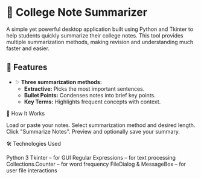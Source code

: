 # 📝 College Note Summarizer

A simple yet powerful desktop application built using Python and Tkinter to help students quickly summarize their college notes. This tool provides multiple summarization methods, making revision and understanding much faster and easier.

## 📌 Features

- ✨ **Three summarization methods:**
  - **Extractive:** Picks the most important sentences.
  - **Bullet Points:** Condenses notes into brief key points.
  - **Key Terms:** Highlights frequent concepts with context.

 
📖 How It Works

Load or paste your notes.
Select summarization method and desired length.
Click "Summarize Notes".
Preview and optionally save your summary.
  

🛠️ Technologies Used

Python 3
Tkinter – for GUI
Regular Expressions – for text processing
Collections.Counter – for word frequency
FileDialog & MessageBox – for user file interactions

